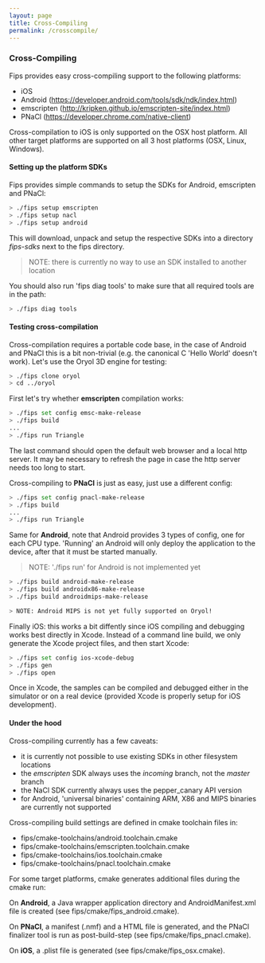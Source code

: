 ```yaml
---
layout: page
title: Cross-Compiling
permalink: /crosscompile/
---
```


### Cross-Compiling

Fips provides easy cross-compiling support to the following platforms:

- iOS
- Android (https://developer.android.com/tools/sdk/ndk/index.html)
- emscripten (http://kripken.github.io/emscripten-site/index.html)
- PNaCl (https://developer.chrome.com/native-client)

Cross-compilation to iOS is only supported on the OSX host platform. All
other target platforms are supported on all 3 host platforms (OSX, Linux, Windows).


#### Setting up the platform SDKs

Fips provides simple commands to setup the SDKs for Android, emscripten and
PNaCl:

```bash
> ./fips setup emscripten
> ./fips setup nacl
> ./fips setup android
```

This will download, unpack and setup the respective SDKs into a directory
_fips-sdks_ next to the fips directory.

> NOTE: there is currently no way to use an SDK installed to another location

You should also run 'fips diag tools' to make sure that all required
tools are in the path:

```bash
> ./fips diag tools

```

#### Testing cross-compilation

Cross-compilation requires a portable code base, in the case of Android and
PNaCl this is a bit non-trivial (e.g. the canonical C 'Hello World' doesn't
work). Let's use the Oryol 3D engine for testing:

```bash
> ./fips clone oryol
> cd ../oryol
```

First let's try whether **emscripten** compilation works:

```bash
> ./fips set config emsc-make-release
> ./fips build
...
> ./fips run Triangle
```

The last command should open the default web browser and a local http server.
It may be necessary to refresh the page in case the http server needs too long
to start.

Cross-compiling to **PNaCl** is just as easy, just use a different config:

```bash
> ./fips set config pnacl-make-release
> ./fips build
...
> ./fips run Triangle
```

Same for **Android**, note that Android provides 3 types of config, one for each
CPU type. 'Running' an Android will only deploy the application to the device,
after that it must be started manually.

> NOTE: './fips run' for Android is not implemented yet

```bash
> ./fips build android-make-release
> ./fips build androidx86-make-release
> ./fips build androidmips-make-release

> NOTE: Android MIPS is not yet fully supported on Oryol!
```

Finally iOS: this works a bit diffently since iOS compiling and debugging
works best directly in Xcode. Instead of a command line build, we only 
generate the Xcode project files, and then start Xcode:

```bash
> ./fips set config ios-xcode-debug
> ./fips gen
> ./fips open
```

Once in Xcode, the samples can be compiled and debugged either in the simulator
or on a real device (provided Xcode is properly setup for iOS development).

#### Under the hood

Cross-compiling currently has a few caveats:

* it is currently not possible to use existing SDKs in other filesystem locations
* the _emscripten_ SDK always uses the _incoming_ branch, not the _master_ branch
* the NaCl SDK currently always uses the pepper_canary API version
* for Android, 'universal binaries' containing ARM, X86 and MIPS binaries are 
  currently not supported

Cross-compiling build settings are defined in cmake toolchain files in:

* fips/cmake-toolchains/android.toolchain.cmake
* fips/cmake-toolchains/emscripten.toolchain.cmake
* fips/cmake-toolchains/ios.toolchain.cmake
* fips/cmake-toolchains/pnacl.toolchain.cmake

For some target platforms, cmake generates additional files during the cmake run:

On **Android**, a Java wrapper application directory and AndroidManifest.xml 
file is created (see fips/cmake/fips_android.cmake).

On **PNaCl**, a manifest (.nmf) and a HTML file is generated, and the PNaCl 
finalizer tool is run as post-build-step (see fips/cmake/fips_pnacl.cmake).

On **iOS**, a .plist file is generated (see fips/cmake/fips_osx.cmake).

